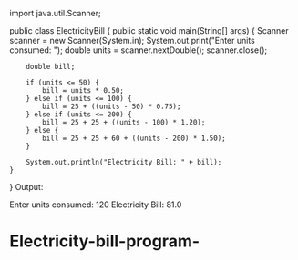 
import java.util.Scanner;

public class ElectricityBill {
    public static void main(String[] args) {
        Scanner scanner = new Scanner(System.in);
        System.out.print("Enter units consumed: ");
        double units = scanner.nextDouble();
        scanner.close();

        double bill;

        if (units <= 50) {
            bill = units * 0.50;
        } else if (units <= 100) {
            bill = 25 + ((units - 50) * 0.75);
        } else if (units <= 200) {
            bill = 25 + 25 + ((units - 100) * 1.20);
        } else {
            bill = 25 + 25 + 60 + ((units - 200) * 1.50);
        }

        System.out.println("Electricity Bill: " + bill);
    }
}
Output:


Enter units consumed: 120
Electricity Bill: 81.0
# Electricity-bill-program-

